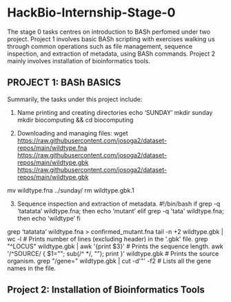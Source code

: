 # HackBio-Internship-Stage-0
The stage 0 tasks centres on introduction to BASh perfomed under two project. Project 1 involves basic BASh scripting with exercises walking us through common operations such as file management, sequence inspection, and extraction of metadata, using BASh commands. Project 2 mainly involves installation of bioinformatics tools.
## PROJECT 1: BASh BASICS
Summarily, the tasks under this project include:
1. Name printing and creating directories
echo ‘SUNDAY’
mkdir sunday
mkdir biocomputing && cd biocomputing

3. Downloading and managing files:
wget https://raw.githubusercontent.com/josoga2/dataset-repos/main/wildtype.fna https://raw.githubusercontent.com/josoga2/dataset-repos/main/wildtype.gbk https://raw.githubusercontent.com/josoga2/dataset-repos/main/wildtype.gbk

mv wildtype.fna ../sunday/
rm wildtype.gbk.1   

3. Sequence inspection and extraction of metadata.
#!/bin/bash
if grep -q ‘tatatata’ wildtype.fna; then
    echo ‘mutant’
elif grep -q 'tata' wildtype.fna; then
    echo ‘wildtype’
fi
 
grep ‘tatatata’ wildtype.fna > confirmed_mutant.fna
tail -n +2 wildtype.gbk | wc -l   # Prints number of lines (excluding header) in the '.gbk' file.
grep "^LOCUS" wildtype.gbk | awk '{print $3}'  # Prints the sequence length.
awk '/^SOURCE/ { $1=""; sub(/^ */, ""); print }' wildtype.gbk  # Prints the source organism.
grep "/gene=" wildtype.gbk | cut -d'"' -f2  # Lists all the gene names in the file. 

## Project 2: Installation of Bioinformatics Tools 




















